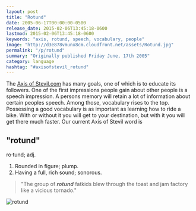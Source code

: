 ```yaml
---
layout: post
title: "Rotund"
date: 2005-06-17T00:00:00-0500
release_date: 2015-02-06T13:45:18-0600
lastmod: 2015-02-06T13:45:18-0600
keywords: "axis, rotund, speech, vocabulary, people"
image: "http://d3e878vmunx8cm.cloudfront.net/assets/Rotund.jpg"
permalink: "/p/rotund"
summary: "Originally published Friday June, 17th 2005"
category: language
hashtag: "#axisofstevil_rotund"
---
```


[id_1]: http://d3e878vmunx8cm.cloudfront.net/assets/Rotund.jpg "rotund"
The [Axis of Stevil.com](/p/axiom "Axis of Stevil.com") has many goals, one of which is to educate its followers. One of the first impressions people gain about other people is a speech impression. A persons memory will retain a lot of information about certain peoples speech. Among those, vocabulary rises to the top. Possessing a good vocabulary is as important as learning how to ride a bike. With or without it you will get to your destination, but with it you will get there much faster. Our current Axis of Stevil word is

## "rotund" ##

ro·tund; adj.

1. Rounded in figure; plump.
2. Having a full, rich sound; sonorous.
 
> "The group of ***rotund*** fatkids blew through the toast and jam factory like a vicious tornado."

![rotund][id_1]
